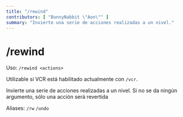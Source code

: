 ```yaml
---
title: "/rewind"
contributors: [ "BunnyNabbit \"Aon\"" ]
summary: "Invierte una serie de acciones realizadas a un nivel."
---
```


# /rewind

Uso: `/rewind <actions>`

Utilizable si VCR está habilitado actualmente con `/vcr`.

Invierte una serie de acciones realizadas a un nivel. Si no se da ningún argumento, sólo una acción será revertida

Aliases: `/rw` `/undo`
